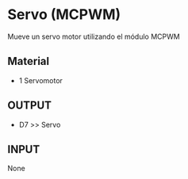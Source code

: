 # Servo (MCPWM)

Mueve un servo motor utilizando el módulo MCPWM


## Material
* 1 Servomotor

## OUTPUT
* D7 >> Servo

## INPUT
None
